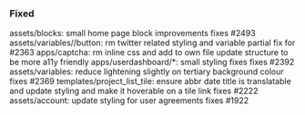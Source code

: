 ### Fixed
assets/blocks: small home page block improvements fixes #2493
assets/variables//button: rm twitter related styling and variable partial fix for #2363
apps/captcha: rm inline css and add to own file update structure to be more a11y friendly
apps/userdashboard/*: small styling fixes fixes #2392
assets/variables: reduce lightening slightly on tertiary background colour fixes #2369
templates/project_list_tile: ensure abbr date title is translatable and update styling and make it hoverable on a tile link fixes #2222
assets/account: update styling for user agreements fixes #1922
